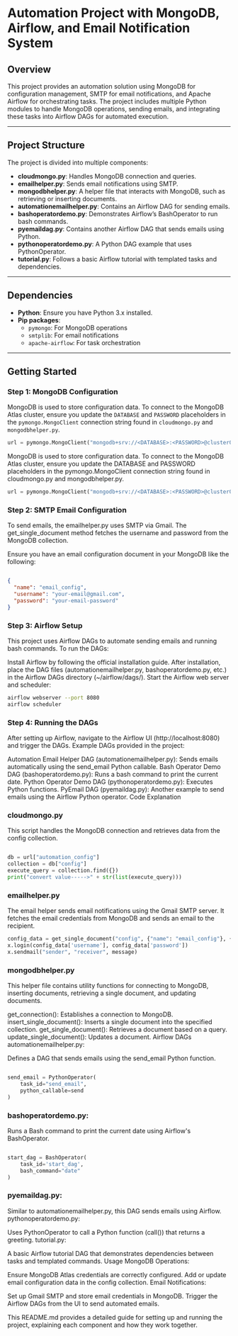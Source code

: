 # Automation Project with MongoDB, Airflow, and Email Notification System

## Overview

This project provides an automation solution using MongoDB for configuration management, SMTP for email notifications, and Apache Airflow for orchestrating tasks. The project includes multiple Python modules to handle MongoDB operations, sending emails, and integrating these tasks into Airflow DAGs for automated execution.

---

## Project Structure

The project is divided into multiple components:

- **cloudmongo.py**: Handles MongoDB connection and queries.
- **emailhelper.py**: Sends email notifications using SMTP.
- **mongodbhelper.py**: A helper file that interacts with MongoDB, such as retrieving or inserting documents.
- **automationemailhelper.py**: Contains an Airflow DAG for sending emails.
- **bashoperatordemo.py**: Demonstrates Airflow’s BashOperator to run bash commands.
- **pyemaildag.py**: Contains another Airflow DAG that sends emails using Python.
- **pythonoperatordemo.py**: A Python DAG example that uses PythonOperator.
- **tutorial.py**: Follows a basic Airflow tutorial with templated tasks and dependencies.

---

## Dependencies

- **Python**: Ensure you have Python 3.x installed.
- **Pip packages**:
  - `pymongo`: For MongoDB operations
  - `smtplib`: For email notifications
  - `apache-airflow`: For task orchestration

---

## Getting Started

### Step 1: MongoDB Configuration

MongoDB is used to store configuration data. To connect to the MongoDB Atlas cluster, ensure you update the `DATABASE` and `PASSWORD` placeholders in the `pymongo.MongoClient` connection string found in `cloudmongo.py` and `mongodbhelper.py`.

```python
url = pymongo.MongoClient("mongodb+srv://<DATABASE>:<PASSWORD>@cluster0.mongodb.net/")
```
MongoDB is used to store configuration data. To connect to the MongoDB Atlas cluster, ensure you update the DATABASE and PASSWORD placeholders in the pymongo.MongoClient connection string found in cloudmongo.py and mongodbhelper.py.

```python
url = pymongo.MongoClient("mongodb+srv://<DATABASE>:<PASSWORD>@cluster0.mongodb.net/")
```
### Step 2: SMTP Email Configuration
To send emails, the emailhelper.py uses SMTP via Gmail. The get_single_document method fetches the username and password from the MongoDB collection.

Ensure you have an email configuration document in your MongoDB like the following:

```json

{
  "name": "email_config",
  "username": "your-email@gmail.com",
  "password": "your-email-password"
}
```
### Step 3: Airflow Setup
This project uses Airflow DAGs to automate sending emails and running bash commands. To run the DAGs:

Install Airflow by following the official installation guide.
After installation, place the DAG files (automationemailhelper.py, bashoperatordemo.py, etc.) in the Airflow DAGs directory (~/airflow/dags/).
Start the Airflow web server and scheduler:
```bash
airflow webserver --port 8080
airflow scheduler
```
### Step 4: Running the DAGs
After setting up Airflow, navigate to the Airflow UI (http://localhost:8080) and trigger the DAGs. Example DAGs provided in the project:

Automation Email Helper DAG (automationemailhelper.py): Sends emails automatically using the send_email Python callable.
Bash Operator Demo DAG (bashoperatordemo.py): Runs a bash command to print the current date.
Python Operator Demo DAG (pythonoperatordemo.py): Executes Python functions.
PyEmail DAG (pyemaildag.py): Another example to send emails using the Airflow Python operator.
Code Explanation
### cloudmongo.py
This script handles the MongoDB connection and retrieves data from the config collection.

```python

db = url["automation_config"]
collection = db["config"]
execute_query = collection.find({})
print("convert value----->" + str(list(execute_query)))
```
### emailhelper.py
The email helper sends email notifications using the Gmail SMTP server. It fetches the email credentials from MongoDB and sends an email to the recipient.

```python
config_data = get_single_document("config", {"name": "email_config"}, {"username": 1, "password": 1, "_id": 0})
x.login(config_data['username'], config_data['password'])
x.sendmail("sender", "receiver", message)
```
### mongodbhelper.py
This helper file contains utility functions for connecting to MongoDB, inserting documents, retrieving a single document, and updating documents.

get_connection(): Establishes a connection to MongoDB.
insert_single_document(): Inserts a single document into the specified collection.
get_single_document(): Retrieves a document based on a query.
update_single_document(): Updates a document.
Airflow DAGs
automationemailhelper.py:

Defines a DAG that sends emails using the send_email Python function.
```python

send_email = PythonOperator(
    task_id="send_email",
    python_callable=send
)
```

### bashoperatordemo.py:

Runs a Bash command to print the current date using Airflow's BashOperator.
```python

start_dag = BashOperator(
    task_id='start_dag',
    bash_command="date"
)
```
### pyemaildag.py:

Similar to automationemailhelper.py, this DAG sends emails using Airflow.
pythonoperatordemo.py:

Uses PythonOperator to call a Python function (call()) that returns a greeting.
tutorial.py:

A basic Airflow tutorial DAG that demonstrates dependencies between tasks and templated commands.
Usage
MongoDB Operations:

Ensure MongoDB Atlas credentials are correctly configured.
Add or update email configuration data in the config collection.
Email Notifications:

Set up Gmail SMTP and store email credentials in MongoDB.
Trigger the Airflow DAGs from the UI to send automated emails.

This README.md provides a detailed guide for setting up and running the project, explaining each component and how they work together.
